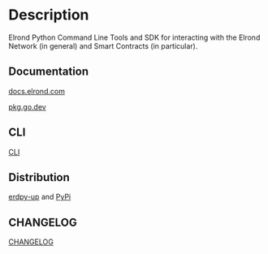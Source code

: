 # Description
Elrond Python Command Line Tools and SDK for interacting with the Elrond Network (in general) and Smart Contracts (in particular). 

## Documentation
[docs.elrond.com](https://docs.elrond.com/sdk-and-tools/erdpy/erdpy/)

[pkg.go.dev](https://pkg.go.dev/github.com/ElrondNetwork/elrond-sdk/erdgo)

## CLI
[CLI](erdpy/CLI.md)

## Distribution
[erdpy-up](https://docs.elrond.com/sdk-and-tools/erdpy/installing-erdpy/) and [PyPi](https://pypi.org/project/erdpy/#history)

## CHANGELOG
[CHANGELOG](CHANGELOG.md)
